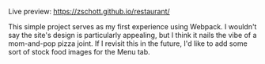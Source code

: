 Live preview: https://zschott.github.io/restaurant/

This simple project serves as my first experience using Webpack. I wouldn't say the site's design is particularly appealing, but I think it nails the vibe of a mom-and-pop pizza joint. If I revisit this in the future, I'd like to add some sort of stock food images for the Menu tab.
